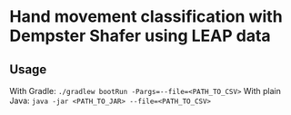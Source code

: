 # Hand movement classification with Dempster Shafer using LEAP data

## Usage

With Gradle: `./gradlew bootRun -Pargs=--file=<PATH_TO_CSV>`
With plain Java: `java -jar <PATH_TO_JAR> --file=<PATH_TO_CSV>`